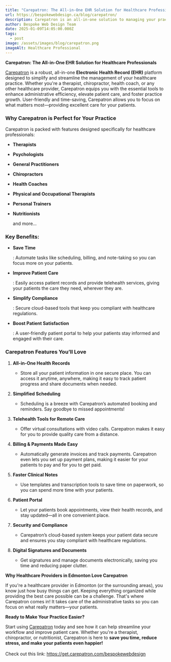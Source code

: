 ```yaml
---
title: "Carepatron: The All-in-One EHR Solution for Healthcare Professionals"
url: https://bespokewebdesign.ca/blog/carepatron/
description: Carepatron is an all-in-one solution to managing your practice in one place.
author: Bespoke Web Design Team
date: 2025-01-09T14:05:00.000Z
tags:
  - post
image: /assets/images/blog/carepatron.png
imageAlt: Healthcare Professional
---
```

**Carepatron: The All-in-One EHR Solution for Healthcare Professionals**

[Carepatron](https://get.carepatron.com/bespokewebdesign) is a robust, all-in-one **Electronic Health Record (EHR)** platform designed to simplify and streamline the management of your healthcare practice. Whether you're a therapist, chiropractor, health coach, or any other healthcare provider, Carepatron equips you with the essential tools to enhance administrative efficiency, elevate patient care, and foster practice growth. User-friendly and time-saving, Carepatron allows you to focus on what matters most—providing excellent care for your patients.

### **Why Carepatron is Perfect for Your Practice**

Carepatron is packed with features designed specifically for healthcare professionals:

* **Therapists**
* **Psychologists**
* **General Practitioners**
* **Chiropractors**
* **Health Coaches**
* **Physical and Occupational Therapists**
* **Personal Trainers**
* **Nutritionists**

   and more...

### **Key Benefits:**

* **Save Time**

  : Automate tasks like scheduling, billing, and note-taking so you can focus more on your patients.
* **Improve Patient Care**

  : Easily access patient records and provide telehealth services, giving your patients the care they need, wherever they are.
* **Simplify Compliance**

  : Secure cloud-based tools that keep you compliant with healthcare regulations.
* **Boost Patient Satisfaction**

  : A user-friendly patient portal to help your patients stay informed and engaged with their care.

### **Carepatron Features You’ll Love**

1. **All-in-One Health Records**

   * Store all your patient information in one secure place. You can access it anytime, anywhere, making it easy to track patient progress and share documents when needed.
2. **Simplified Scheduling**

   * Scheduling is a breeze with Carepatron’s automated booking and reminders. Say goodbye to missed appointments!
3. **Telehealth Tools for Remote Care**

   * Offer virtual consultations with video calls. Carepatron makes it easy for you to provide quality care from a distance.
4. **Billing & Payments Made Easy**

   * Automatically generate invoices and track payments. Carepatron even lets you set up payment plans, making it easier for your patients to pay and for you to get paid.
5. **Faster Clinical Notes**

   * Use templates and transcription tools to save time on paperwork, so you can spend more time with your patients.
6. **Patient Portal**

   * Let your patients book appointments, view their health records, and stay updated—all in one convenient place.
7. **Security and Compliance**

   * Carepatron’s cloud-based system keeps your patient data secure and ensures you stay compliant with healthcare regulations.
8. **Digital Signatures and Documents**

   * Get signatures and manage documents electronically, saving you time and reducing paper clutter.





**Why Healthcare Providers in Edmonton Love Carepatron**

If you're a healthcare provider in Edmonton (or the surrounding areas), you know just how busy things can get. Keeping everything organized while providing the best care possible can be a challenge. That's where Carepatron comes in! It takes care of the administrative tasks so you can focus on what really matters—your patients.

**Ready to Make Your Practice Easier?**

Start using [Carepatron](https://get.carepatron.com/bespokewebdesign) today and see how it can help streamline your workflow and improve patient care. Whether you're a therapist, chiropractor, or nutritionist, Carepatron is here to **save you time, reduce stress, and make your patients even happier!**\
\
Check out this link: <https://get.carepatron.com/bespokewebdesign>
